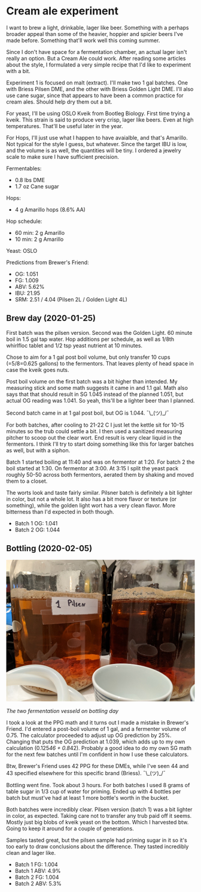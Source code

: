 # Cream ale experiment

I want to brew a light, drinkable, lager like beer. Something with a
perhaps broader appeal than some of the heavier, hoppier and spicier
beers I've made before. Something that'll work well this coming
summer.

Since I don't have space for a fermentation chamber, an actual lager
isn't really an option. But a Cream Ale could work. After reading some
articles about the style, I formulated a very simple recipe that I'd
like to experiment with a bit.

Experiment 1 is focused on malt (extract). I'll make two 1 gal
batches. One with Briess Pilsen DME, and the other with Briess Golden
Light DME. I'll also use cane sugar, since that appears to have been a
common practice for cream ales. Should help dry them out a bit.

For yeast, I'll be using OSLO Kveik from Bootleg Biology. First time
trying a kveik. This strain is said to produce very crisp, lager like
beers. Even at high temperatures. That'll be useful later in the year.

For Hops, I'll just use what I happen to have avaialble, and that's
Amarillo. Not typical for the style I guess, but whatever. Since the
target IBU is low, and the volume is as well, the quantities will be
tiny. I ordered a jewelry scale to make sure I have sufficient
precision.

Fermentables:
 - 0.8 lbs DME
 - 1.7 oz  Cane sugar

Hops:
 - 4 g     Amarillo hops (8.6% AA)

Hop schedule:
- 60 min: 2 g Amarillo
- 10 min: 2 g Amarillo

Yeast: OSLO

Predictions from Brewer's Friend:
- OG: 1.051
- FG: 1.009
- ABV: 5.62%
- IBU: 21.95
- SRM: 2.51 / 4.04 (Pilsen 2L / Golden Light 4L)

## Brew day (2020-01-25)

First batch was the pilsen version. Second was the Golden Light. 60
minute boil in 1.5 gal tap water. Hop additions per schedule, as well
as 1/8th whirlfloc tablet and 1/2 tsp yeast nutrient at 10 minutes.

Chose to aim for a 1 gal post boil volume, but only transfer 10 cups
(=5/8=0.625 gallons) to the fermentors. That leaves plenty of head
space in case the kveik goes nuts.

Post boil volume on the first batch was a bit higher than intended. My
measuring stick and some math suggests it came in and 1.1 gal. Math
also says that that should result in SG 1.045 instead of the planned
1.051, but actual OG reading was 1.041. So yeah, this'll be a lighter
beer than I planned.

Second batch came in at 1 gal post boil, but OG is 1.044. ¯\\\_(ツ)\_/¯

For both batches, after cooling to 21-22 C I just let the kettle sit
for 10-15 minutes so the trub could settle a bit. I then used a
sanitized measuring pitcher to scoop out the clear wort. End result is
very clear liquid in the fermentors. I think I'll try to start doing
something like this for larger batches as well, but with a siphon.

Batch 1 started boiling at 11:40 and was on fermentor at 1:20. For
batch 2 the boil started at 1:30. On fermentor at 3:00. At 3:15 I
split the yeast pack roughly 50-50 across both fermentors, aerated
them by shaking and moved them to a closet.

The worts look and taste fairly similar. Pilsner batch is definitely a
bit lighter in color, but not a whole lot. It also has a bit more
flavor or texture (or something), while the golden light wort has a
very clean flavor. More bitterness than I'd expected in both though.

- Batch 1 OG: 1.041
- Batch 2 OG: 1.044

## Bottling (2020-02-05)

![The fermentation vessels on bottling day](fermenters_2020-01-25.jpg)

*The two fermentation vesseld on bottling day*

I took a look at the PPG math and it turns out I made a mistake in
Brewer's Friend. I'd entered a post-boil volume of 1 gal, and a
fermenter volume of 0.75. The calculator proceeded to adjust up OG
prediction by 25%. Changing that puts the OG prediction at 1.039,
which adds up to my own calculation (0.125*46 + 0.8*42). Probably a
good idea to do my own SG math for the next few batches until I'm
confident in how I use these calculators.

Btw, Brewer's Friend uses 42 PPG for these DMEs, while I've seen 44
and 43 specified elsewhere for this specific brand
(Briess). ¯\\\_(ツ)\_/¯

Bottling went fine. Took about 3 hours. For both batches I used 8
grams of table sugar in 1/3 cup of water for priming. Ended up with 4
bottles per batch but must've had at least 1 more bottle's worth in
the bucket.

Both batches were incredibly clear. Pilsen version (batch 1) was a bit
lighter in color, as expected. Taking care not to transfer any trub
paid off it seems. Mostly just big blobs of kveik yeast on the
bottom. Which I harvested btw. Going to keep it around for a couple of
generations.

Samples tasted great, but the pilsen sample had priming sugar in it so
it's too early to draw conclusions about the difference. They tasted
incredibly clean and lager like.

- Batch 1 FG: 1.004
- Batch 1 ABV: 4.9%
- Batch 2 FG: 1.004
- Batch 2 ABV: 5.3%
